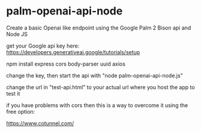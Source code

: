 # palm-openai-api-node
Create a basic Openai like endpoint using the Google Palm 2 Bison api and Node JS

get your Google api key here: https://developers.generativeai.google/tutorials/setup

npm install express cors body-parser uuid axios

change the key, then start the api with "node palm-openai-api-node.js"

change the url in "test-api.html" to your actual url where you host the app to test it

if you have problems with cors then this is a way to overcome it using the free option:

https://www.cotunnel.com/
